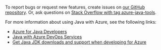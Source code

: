 To report bugs or request new features, create issues on [our GitHub repository](https://github.com/Microsoft/azure-tools-for-java/issues). Or, ask questions on [Stack Overflow with tag azure-java-tools](https://stackoverflow.com/questions/tagged/azure-java-tools).

For more information about using Java with Azure, see the following links: 

* [Azure for Java Developers](/azure/developer/java/) 
* [Java with Azure DevOps Services](/azure/devops/java/)
* [Get Java JDK downloads and support when developing for Azure](https://aka.ms/azure-jdks)
<!-- TODO: Add URLs for Java in VSCode here --> 
